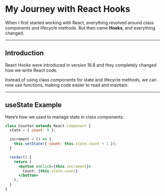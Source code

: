 # My Journey with React Hooks

When I first started working with React, everything revolved around class components and lifecycle methods. But then came **Hooks**, and everything changed.

---

## Introduction

React Hooks were introduced in version 16.8 and they completely changed how we write React code.

Instead of using class components for state and lifecycle methods, we can now use functions, making code easier to read and maintain.

---

## useState Example

Here’s how we used to manage state in class components:

```jsx
class Counter extends React.Component {
  state = { count: 0 };

  increment = () => {
    this.setState({ count: this.state.count + 1 });
  }

  render() {
    return (
      <button onClick={this.increment}>
        Count: {this.state.count}
      </button>
    );
  }
}
```
